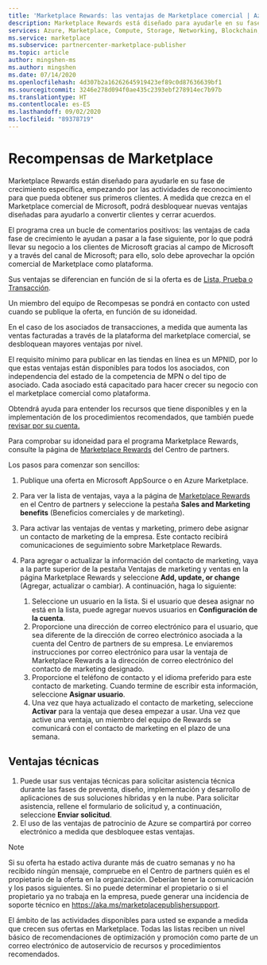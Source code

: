 ```yaml
---
title: 'Marketplace Rewards: las ventajas de Marketplace comercial | Azure'
description: Marketplace Rewards está diseñado para ayudarle en su fase específica de crecimiento.
services: Azure, Marketplace, Compute, Storage, Networking, Blockchain, Security, Partner Center
ms.service: marketplace
ms.subservice: partnercenter-marketplace-publisher
ms.topic: article
author: mingshen-ms
ms.author: mingshen
ms.date: 07/14/2020
ms.openlocfilehash: 4d307b2a16262645919423ef89c0d87636639bf1
ms.sourcegitcommit: 3246e278d094f0ae435c2393ebf278914ec7b97b
ms.translationtype: HT
ms.contentlocale: es-ES
ms.lasthandoff: 09/02/2020
ms.locfileid: "89378719"
---
```

# <a name="marketplace-rewards"></a>Recompensas de Marketplace

Marketplace Rewards están diseñado para ayudarle en su fase de crecimiento específica, empezando por las actividades de reconocimiento para que pueda obtener sus primeros clientes. A medida que crezca en el Marketplace comercial de Microsoft, podrá desbloquear nuevas ventajas diseñadas para ayudarlo a convertir clientes y cerrar acuerdos.

El programa crea un bucle de comentarios positivos: las ventajas de cada fase de crecimiento le ayudan a pasar a la fase siguiente, por lo que podrá llevar su negocio a los clientes de Microsoft gracias al campo de Microsoft y a través del canal de Microsoft; para ello, solo debe aprovechar la opción comercial de Marketplace como plataforma.

Sus ventajas se diferencian en función de si la oferta es de [Lista, Prueba o Transacción](../determine-your-listing-type.md#choose-a-listing-option).

Un miembro del equipo de Recompesas se pondrá en contacto con usted cuando se publique la oferta, en función de su idoneidad.

En el caso de los asociados de transacciones, a medida que aumenta las ventas facturadas a través de la plataforma del marketplace comercial, se desbloquean mayores ventajas por nivel.

El requisito mínimo para publicar en las tiendas en línea es un MPNID, por lo que estas ventajas están disponibles para todos los asociados, con independencia del estado de la competencia de MPN o del tipo de asociado. Cada asociado está capacitado para hacer crecer su negocio con el marketplace comercial como plataforma.

Obtendrá ayuda para entender los recursos que tiene disponibles y en la implementación de los procedimientos recomendados, que también puede [revisar por su cuenta.](https://partner.microsoft.com/asset/collection/azure-marketplace-and-appsource-publisher-toolkit#/)

Para comprobar su idoneidad para el programa Marketplace Rewards, consulte la página de [Marketplace Rewards](https://partner.microsoft.com/dashboard/mpn/program/commercialmarketplace) del Centro de partners.

Los pasos para comenzar son sencillos:

1. Publique una oferta en Microsoft AppSource o en Azure Marketplace.
1. Para ver la lista de ventajas, vaya a la página de [Marketplace Rewards](https://partner.microsoft.com/dashboard/mpn/program/commercialmarketplace) en el Centro de partners y seleccione la pestaña **Sales and Marketing benefits** (Beneficios comerciales y de marketing).
1. Para activar las ventajas de ventas y marketing, primero debe asignar un contacto de marketing de la empresa. Este contacto recibirá comunicaciones de seguimiento sobre Marketplace Rewards.
1. Para agregar o actualizar la información del contacto de marketing, vaya a la parte superior de la pestaña Ventajas de marketing y ventas en la página Marketplace Rewards y seleccione **Add, update, or change** (Agregar, actualizar o cambiar).  A continuación, haga lo siguiente:

    1. Seleccione un usuario en la lista. Si el usuario que desea asignar no está en la lista, puede agregar nuevos usuarios en **Configuración de la cuenta**.
    1. Proporcione una dirección de correo electrónico para el usuario, que sea diferente de la dirección de correo electrónico asociada a la cuenta del Centro de partners de su empresa. Le enviaremos instrucciones por correo electrónico para usar la ventaja de Marketplace Rewards a la dirección de correo electrónico del contacto de marketing designado.
    1. Proporcione el teléfono de contacto y el idioma preferido para este contacto de marketing. Cuando termine de escribir esta información, seleccione **Asignar usuario**.
    1. Una vez que haya actualizado el contacto de marketing, seleccione **Activar** para la ventaja que desea empezar a usar. Una vez que active una ventaja, un miembro del equipo de Rewards se comunicará con el contacto de marketing en el plazo de una semana.

## <a name="technical-benefits"></a>Ventajas técnicas

1. Puede usar sus ventajas técnicas para solicitar asistencia técnica durante las fases de preventa, diseño, implementación y desarrollo de aplicaciones de sus soluciones híbridas y en la nube. Para solicitar asistencia, rellene el formulario de solicitud y, a continuación, seleccione **Enviar solicitud**.
1. El uso de las ventajas de patrocinio de Azure se compartirá por correo electrónico a medida que desbloquee estas ventajas.

>[!NOTE]
>Si su oferta ha estado activa durante más de cuatro semanas y no ha recibido ningún mensaje, compruebe en el Centro de partners quién es el propietario de la oferta en la organización. Deberían tener la comunicación y los pasos siguientes. Si no puede determinar el propietario o si el propietario ya no trabaja en la empresa, puede generar una incidencia de soporte técnico en https://aka.ms/marketplacepublishersupport.

El ámbito de las actividades disponibles para usted se expande a medida que crecen sus ofertas en Marketplace. Todas las listas reciben un nivel básico de recomendaciones de optimización y promoción como parte de un correo electrónico de autoservicio de recursos y procedimientos recomendados.
